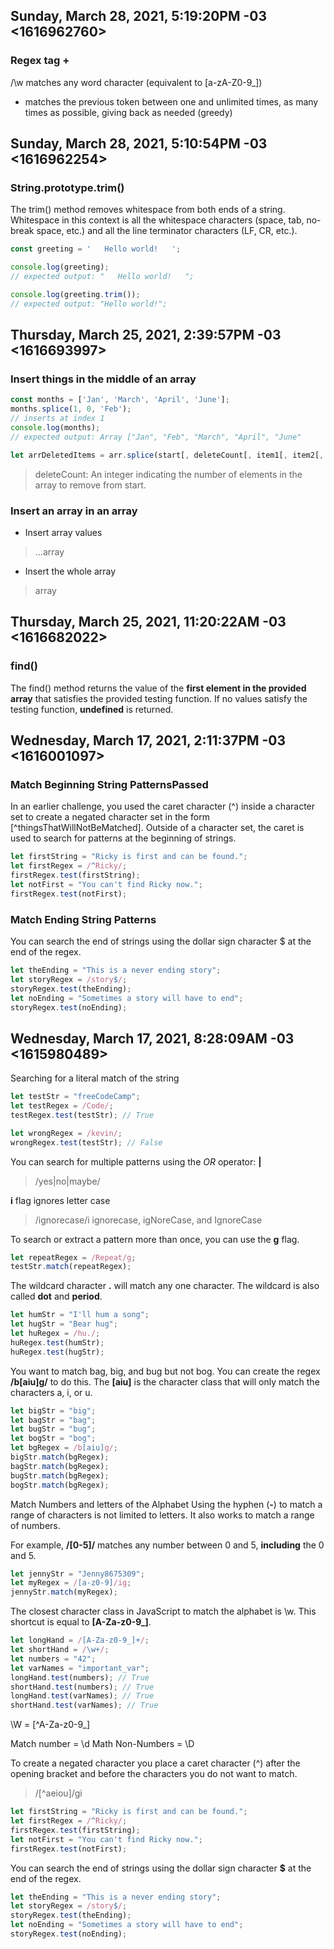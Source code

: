 ## Sunday, March 28, 2021, 5:19:20PM -03 <1616962760>

### Regex tag +

/\w matches any word character (equivalent to [a-zA-Z0-9\_])
+ matches the previous token between one and unlimited times, as many times as possible, giving back as needed (greedy)

## Sunday, March 28, 2021, 5:10:54PM -03 <1616962254>

### String.prototype.trim()

The trim() method removes whitespace from both ends of a string. Whitespace in this context is all the whitespace characters (space, tab, no-break space, etc.) and all the line terminator characters (LF, CR, etc.).

```javascript
const greeting = '   Hello world!   ';

console.log(greeting);
// expected output: "   Hello world!   ";

console.log(greeting.trim());
// expected output: "Hello world!";
```

## Thursday, March 25, 2021, 2:39:57PM -03 <1616693997>

### Insert things in the middle of an array

```javascript
const months = ['Jan', 'March', 'April', 'June'];
months.splice(1, 0, 'Feb');
// inserts at index 1
console.log(months);
// expected output: Array ["Jan", "Feb", "March", "April", "June"
```

```javascript
let arrDeletedItems = arr.splice(start[, deleteCount[, item1[, item2[, ...]]]])
```

> deleteCount: An integer indicating the number of elements in the array to remove from start.

### Insert an array in an array

- Insert array values

> ...array

- Insert the whole array

> array

## Thursday, March 25, 2021, 11:20:22AM -03 <1616682022>

### find()

The find() method returns the value of the **first element in the provided
array** that satisfies the provided testing function. If no values satisfy the
testing function, **undefined** is returned.

## Wednesday, March 17, 2021, 2:11:37PM -03 <1616001097>

### Match Beginning String PatternsPassed

In an earlier challenge, you used the caret character (^) inside a character set to create a negated character set in the form [^thingsThatWillNotBeMatched]. Outside of a character set, the caret is used to search for patterns at the beginning of strings.

```javascript
let firstString = "Ricky is first and can be found.";
let firstRegex = /^Ricky/;
firstRegex.test(firstString);
let notFirst = "You can't find Ricky now.";
firstRegex.test(notFirst);
```
### Match Ending String Patterns

You can search the end of strings using the dollar sign character $ at the end of the regex.

```javascript
let theEnding = "This is a never ending story";
let storyRegex = /story$/;
storyRegex.test(theEnding);
let noEnding = "Sometimes a story will have to end";
storyRegex.test(noEnding);
```

## Wednesday, March 17, 2021, 8:28:09AM -03 <1615980489>

Searching for a literal match of the string

```javascript
let testStr = "freeCodeCamp";
let testRegex = /Code/;
testRegex.test(testStr); // True

let wrongRegex = /kevin/;
wrongRegex.test(testStr); // False
```
You can search for multiple patterns using the *OR* operator: **|**

> /yes|no|maybe/

**i** flag ignores letter case

> /ignorecase/i
> ignorecase, igNoreCase, and IgnoreCase

To search or extract a pattern more than once, you can use the **g** flag.

```javascript
let repeatRegex = /Repeat/g;
testStr.match(repeatRegex);
```

The wildcard character **.** will match any one character. The wildcard is also
called **dot** and **period**.

```javascript
let humStr = "I'll hum a song";
let hugStr = "Bear hug";
let huRegex = /hu./;
huRegex.test(humStr);
huRegex.test(hugStr);
```

You want to match bag, big, and bug but not bog. You can create the regex
**/b[aiu]g/** to do this. The **[aiu]** is the character class that will only match the characters a, i, or u.

```javascript
let bigStr = "big";
let bagStr = "bag";
let bugStr = "bug";
let bogStr = "bog";
let bgRegex = /b[aiu]g/;
bigStr.match(bgRegex);
bagStr.match(bgRegex);
bugStr.match(bgRegex);
bogStr.match(bgRegex);
```

Match Numbers and letters of the Alphabet
Using the hyphen (**-**) to match a range of characters is not limited to letters. It also works to match a range of numbers.

For example, **/[0-5]/** matches any number between 0 and 5, **including** the 0 and 5.

```javascript
let jennyStr = "Jenny8675309";
let myRegex = /[a-z0-9]/ig;
jennyStr.match(myRegex);
```

The closest character class in JavaScript to match the alphabet is \w. This
shortcut is equal to **[A-Za-z0-9_]**.

```javascript
let longHand = /[A-Za-z0-9_]+/;
let shortHand = /\w+/;
let numbers = "42";
let varNames = "important_var";
longHand.test(numbers); // True
shortHand.test(numbers); // True
longHand.test(varNames); // True
shortHand.test(varNames); // True
```

\W = [^A-Za-z0-9_]

Match number = \d
Math Non-Numbers = \D

To create a negated character you place a caret character (^) after the opening bracket and before the characters you do not want to match.

> /[^aeiou]/gi

```javascript
let firstString = "Ricky is first and can be found.";
let firstRegex = /^Ricky/;
firstRegex.test(firstString);
let notFirst = "You can't find Ricky now.";
firstRegex.test(notFirst);
```

You can search the end of strings using the dollar sign character **$** at the end of the regex.

```javascript
let theEnding = "This is a never ending story";
let storyRegex = /story$/;
storyRegex.test(theEnding);
let noEnding = "Sometimes a story will have to end";
storyRegex.test(noEnding);
```
